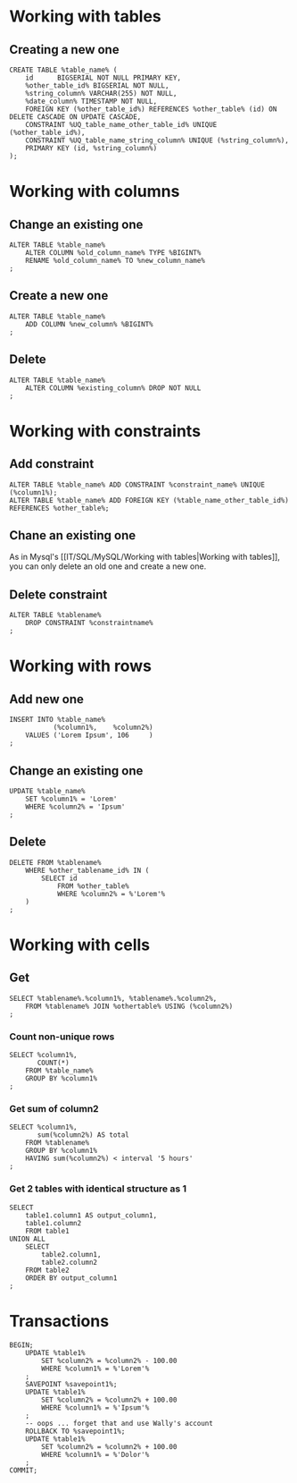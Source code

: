 # Working with tables

## Creating a new one

```postgresql
CREATE TABLE %table_name% (  
	id      BIGSERIAL NOT NULL PRIMARY KEY,  
	%other_table_id% BIGSERIAL NOT NULL,  
	%string_column% VARCHAR(255) NOT NULL,  
	%date_column% TIMESTAMP NOT NULL,
	FOREIGN KEY (%other_table_id%) REFERENCES %other_table% (id) ON DELETE CASCADE ON UPDATE CASCADE,  
	CONSTRAINT %UQ_table_name_other_table_id% UNIQUE (%other_table_id%),  
	CONSTRAINT %UQ_table_name_string_column% UNIQUE (%string_column%),
	PRIMARY KEY (id, %string_column%)
);
```

# Working with columns

## Change an existing one

```postgresql
ALTER TABLE %table_name% 
    ALTER COLUMN %old_column_name% TYPE %BIGINT%
    RENAME %old_column_name% TO %new_column_name%
;
```

## Create a new one

```postgresql
ALTER TABLE %table_name%
    ADD COLUMN %new_column% %BIGINT%
;
```

## Delete

```postgresql
ALTER TABLE %table_name%
    ALTER COLUMN %existing_column% DROP NOT NULL
;
```

# Working with constraints

## Add constraint

```postgresql
ALTER TABLE %table_name% ADD CONSTRAINT %constraint_name% UNIQUE (%column1%);
ALTER TABLE %table_name% ADD FOREIGN KEY (%table_name_other_table_id%) REFERENCES %other_table%;
```

## Chane an existing one

As in Mysql's [[IT/SQL/MySQL/Working with tables|Working with tables]], you can only delete an old one and create a new one.

## Delete constraint

```postgresql
ALTER TABLE %tablename%
	DROP CONSTRAINT %constraintname%
;
```


# Working with rows

## Add new one

```postgresql
INSERT INTO %table_name%
           (%column1%,    %column2%)
    VALUES ('Lorem Ipsum', 106     )
;
```

## Change an existing one

```postgresql
UPDATE %table_name% 
    SET %column1% = 'Lorem'
    WHERE %column2% = 'Ipsum'
;
```

## Delete

```postgresql
DELETE FROM %tablename%
	WHERE %other_tablename_id% IN (
		SELECT id
		    FROM %other_table%
		    WHERE %column2% = %'Lorem'%
	)
;
```

# Working with cells

## Get

```postgresql
SELECT %tablename%.%column1%, %tablename%.%column2%,
    FROM %tablename% JOIN %othertable% USING (%column2%)
;
```

### Count non-unique rows

```postgresql
SELECT %column1%,
       COUNT(*)
    FROM %table_name%
    GROUP BY %column1%
;
```

### Get sum of column2 

```postgresql
SELECT %column1%,
       sum(%column2%) AS total
    FROM %tablename%
    GROUP BY %column1%
    HAVING sum(%column2%) < interval '5 hours'
;
```

### Get 2 tables with identical structure as 1

```postgresql
SELECT
    table1.column1 AS output_column1,
    table1.column2
    FROM table1
UNION ALL
    SELECT
        table2.column1,
        table2.column2
    FROM table2
    ORDER BY output_column1
;
```

# Transactions

```postgresql
BEGIN;
    UPDATE %table1%
        SET %column2% = %column2% - 100.00
        WHERE %column1% = %'Lorem'%
    ;
    SAVEPOINT %savepoint1%;
    UPDATE %table1%
        SET %column2% = %column2% + 100.00
        WHERE %column1% = %'Ipsum'%
    ;
    -- oops ... forget that and use Wally's account
    ROLLBACK TO %savepoint1%;
    UPDATE %table1%
        SET %column2% = %column2% + 100.00
        WHERE %column1% = %'Dolor'%
    ;
COMMIT;
```